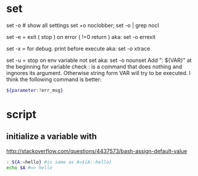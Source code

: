
# set

set -o # show all settings
set +o noclobber; set -o | grep nocl

set -e = exit ( stop )  on error ( !=0 return )
aka: set -o errexit

set -x = for debug. print before execute
aka: set -o xtrace

set -u = stop on env variable not set
aka: set -o nounset
Add ": ${VAR}" at the beginning for variable check
: is a command that does nothing and ingnores its argument. Otherwise string form VAR will try to be executed.
I think the following command is better:

~~~ bash
${parameter:?err_msg}
~~~

# script

## initialize a variable with

http://stackoverflow.com/questions/4437573/bash-assign-default-value

~~~ bash
: ${A:=hello} #is same as A=${A:-hello}
echo $A #=> hello
~~~



